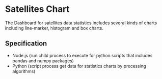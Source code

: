# Satellites Chart
The Dashboard for satellites data statistics includes several kinds of charts including line-marker, histogram and box charts. 

## Specification
- Node.js (run child process to execute for python scripts that includes pandas and numpy packages)
- Python (script process get data for statistics charts by processing algorithms)

